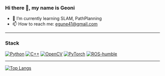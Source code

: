 ### Hi there 👋, my name is Geoni

- 🌱 I’m currently learning SLAM, PathPlanning 
- 📫 How to reach me: egune41@gmail.com 

---

### Stack
[![Python](https://img.shields.io/badge/PYTHON-3776AB.svg?&style=for-the-badge&logo=python&logoColor=white)](#Langauges)
[![C++](https://img.shields.io/badge/C%2B%2B-00599C?style=for-the-badge&logo=c%2B%2B&logoColor=white)](#Langauges)
[![OpenCV](https://img.shields.io/badge/opencv-%23white.svg?style=for-the-badge&logo=opencv&logoColor=white)](#Libraries--Frameworks)
[![PyTorch](https://img.shields.io/badge/PyTorch-%23EE4C2C.svg?style=for-the-badge&logo=PyTorch&logoColor=white)](#Libraries--Frameworks)
[![ROS-humble](https://img.shields.io/badge/-ROS2--humble-%2322314E?style=for-the-badge&logo=ROS&logoColor=white)](#Libraries--Frameworks)

---

[![Top Langs](https://github-readme-stats.vercel.app/api/top-langs/?username=igeoni&layout=compact)](https://github.com/igeoni/github-readme-stats)
<!-- <img src="https://github-profile-trophy.vercel.app/?username=igeoni&margin-w=15&row=2&column=4&no-frame=true&theme=onedark"> -->

